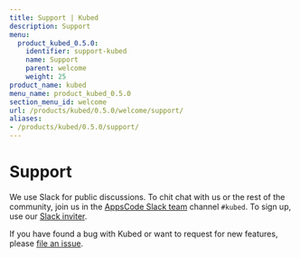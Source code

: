 ```yaml
---
title: Support | Kubed
description: Support
menu:
  product_kubed_0.5.0:
    identifier: support-kubed
    name: Support
    parent: welcome
    weight: 25
product_name: kubed
menu_name: product_kubed_0.5.0
section_menu_id: welcome
url: /products/kubed/0.5.0/welcome/support/
aliases:
- /products/kubed/0.5.0/support/
---
```


# Support

We use Slack for public discussions. To chit chat with us or the rest of the community, join us in the [AppsCode Slack team](https://appscode.slack.com/messages/C6HSHCKBL/details/) channel `#kubed`. To sign up, use our [Slack inviter](https://slack.appscode.com/).

If you have found a bug with Kubed or want to request for new features, please [file an issue](https://github.com/appscode/kubed/issues/new).
